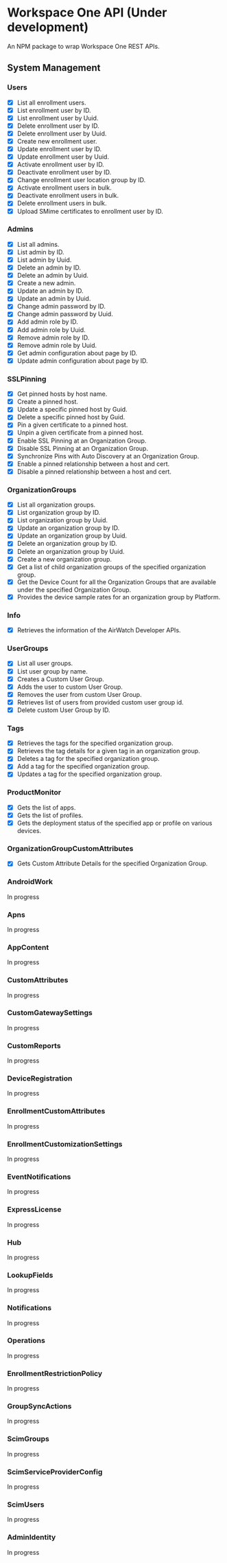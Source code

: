 # Workspace One API (Under development)
An NPM package to wrap Workspace One REST APIs.

## System Management

### Users
- [x] List all enrollment users.
- [x] List enrollment user by ID.
- [x] List enrollment user by Uuid.
- [x] Delete enrollment user by ID.
- [x] Delete enrollment user by Uuid.
- [x] Create new enrollment user.
- [x] Update enrollment user by ID.
- [x] Update enrollment user by Uuid.
- [x] Activate enrollment user by ID.
- [x] Deactivate enrollment user by ID.
- [x] Change enrollment user location group by ID.
- [x] Activate enrollment users in bulk.
- [x] Deactivate enrollment users in bulk.
- [x] Delete enrollment users in bulk.
- [x] Upload SMime certificates to enrollment user by ID.

### Admins
- [x] List all admins.
- [x] List admin by ID.
- [x] List admin by Uuid.
- [x] Delete an admin by ID.
- [x] Delete an admin by Uuid.
- [x] Create a new admin.
- [x] Update an admin by ID.
- [x] Update an admin by Uuid.
- [x] Change admin password by ID.
- [x] Change admin password by Uuid.
- [x] Add admin role by ID.
- [x] Add admin role by Uuid.
- [x] Remove admin role by ID.
- [x] Remove admin role by Uuid.
- [x] Get admin configuration about page by ID.
- [x] Update admin configuration about page by ID.

### SSLPinning
- [x] Get pinned hosts by host name.
- [x] Create a pinned host.
- [x] Update a specific pinned host by Guid.
- [x] Delete a specific pinned host by Guid.
- [x] Pin a given certificate to a pinned host.
- [x] Unpin a given certificate from a pinned host.
- [x] Enable SSL Pinning at an Organization Group.
- [x] Disable SSL Pinning at an Organization Group.
- [x] Synchronize Pins with Auto Discovery at an Organization Group.
- [x] Enable a pinned relationship between a host and cert.
- [x] Disable a pinned relationship between a host and cert.

### OrganizationGroups
- [x] List all organization groups.
- [x] List organization group by ID.
- [x] List organization group by Uuid.
- [x] Update an organization group by ID.
- [x] Update an organization group by Uuid.
- [x] Delete an organization group by ID.
- [x] Delete an organization group by Uuid.
- [x] Create a new organization group.
- [x] Get a list of child organization groups of the specified organization group.
- [x] Get the Device Count for all the Organization Groups that are available under the specified Organization Group.
- [x] Provides the device sample rates for an organization group by Platform.

### Info
- [x] Retrieves the information of the AirWatch Developer APIs.

### UserGroups
- [x] List all user groups.
- [x] List user group by name.
- [x] Creates a Custom User Group.
- [x] Adds the user to custom User Group.
- [x] Removes the user from custom User Group.
- [x] Retrieves list of users from provided custom user group id.
- [x] Delete custom User Group by ID.

### Tags
- [x] Retrieves the tags for the specified organization group.
- [x] Retrieves the tag details for a given tag in an organization group.
- [x] Deletes a tag for the specified organization group.
- [x] Add a tag for the specified organization group.
- [x] Updates a tag for the specified organization group.

### ProductMonitor
- [x] Gets the list of apps.
- [x] Gets the list of profiles.
- [x] Gets the deployment status of the specified app or profile on various devices.

### OrganizationGroupCustomAttributes
- [x] Gets Custom Attribute Details for the specified Organization Group.

### AndroidWork
In progress

### Apns
In progress

### AppContent
In progress

### CustomAttributes
In progress

### CustomGatewaySettings
In progress

### CustomReports
In progress

### DeviceRegistration
In progress

### EnrollmentCustomAttributes
In progress

### EnrollmentCustomizationSettings
In progress

### EventNotifications
In progress

### ExpressLicense
In progress

### Hub
In progress

### LookupFields
In progress

### Notifications
In progress

### Operations
In progress

### EnrollmentRestrictionPolicy
In progress

### GroupSyncActions
In progress

### ScimGroups
In progress

### ScimServiceProviderConfig
In progress

### ScimUsers
In progress

### AdminIdentity
In progress
